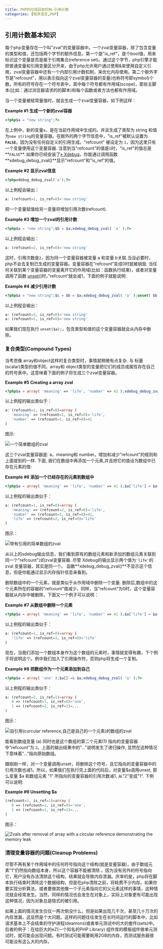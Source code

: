 ```yaml
---
title: PHP的垃圾回收机制-引用计数
categories: [程序语言,PHP]
---
```


## 引用计数基本知识

每个php变量存在一个叫"zval"的变量容器中。一个zval变量容器，除了包含变量的类型和值，还包括两个字节的额外信息。第一个是"is_ref"，是个bool值，用来标识这个变量是否是属于引用集合(reference set)。通过这个字节，php引擎才能把普通变量和引用变量区分开来，由于php允许用户通过使用&来使用自定义引用，zval变量容器中还有一个内部引用计数机制，来优化内存使用。第二个额外字节是"refcount"，用以表示指向这个zval变量容器的变量(也称符号即symbol)个数。所有的符号存在一个符号表中，其中每个符号都有作用域(scope)，那些主脚本(比如：通过浏览器请求的的脚本)和每个函数或者方法也都有作用域。

当一个变量被赋常量值时，就会生成一个zval变量容器，如下例这样：

**Example #1 生成一个新的zval容器**

```php
<?php$a = "new string";?>
```

在上例中，新的变量`a`，是在当前作用域中生成的。并且生成了类型为 string 和值为`new string`的变量容器。在额外的两个字节信息中，"is_ref"被默认设置为 **`FALSE`**，因为没有任何自定义的引用生成。"refcount" 被设定为 `1`，因为这里只有一个变量使用这个变量容器. 注意到当"refcount"的值是`1`时，"is_ref"的值总是**`FALSE`**. 如果你已经安装了[» Xdebug](http://xdebug.org/)，你能通过调用函数 **xdebug_debug_zval()**显示"refcount"和"is_ref"的值。

**Example #2 显示zval信息**

```php
<?phpxdebug_debug_zval('a');?>
```

以上例程会输出：

```php
a: (refcount=1, is_ref=0)='new string'
```

把一个变量赋值给另一变量将增加引用次数(refcount).

**Example #3 增加一个zval的引用计数**

```php
<?php$a = "new string";$b = $a;xdebug_debug_zval( 'a' );?>
```

以上例程会输出：

```php
a: (refcount=2, is_ref=0)='new string'
```

这时，引用次数是`2`，因为同一个变量容器被变量 a 和变量 b关联.当没必要时，php不会去复制已生成的变量容器。变量容器在”refcount“变成0时就被销毁. 当任何关联到某个变量容器的变量离开它的作用域(比如：函数执行结束)，或者对变量调用了函数 [unset()](https://www.php.net/manual/zh/function.unset.php)时，”refcount“就会减1，下面的例子就能说明:

**Example #4 减少引用计数**

```php
<?php$a = "new string";$c = $b = $a;xdebug_debug_zval( 'a' );unset( $b, $c );xdebug_debug_zval( 'a' );?>
```

以上例程会输出：

```php
a: (refcount=3, is_ref=0)='new string'
a: (refcount=1, is_ref=0)='new string'
```

如果我们现在执行 `unset($a);`，包含类型和值的这个变量容器就会从内存中删除。

### 复合类型(Compound Types)

当考虑像 array和object这样的复合类型时，事情就稍微有点复杂. 与 标量(scalar)类型的值不同，array和 object类型的变量把它们的成员或属性存在自己的符号表中。这意味着下面的例子将生成三个zval变量容器。

**Example #5 Creating a array zval**

```php
<?php$a = array( 'meaning' => 'life', 'number' => 42 );xdebug_debug_zval( 'a' );?>
```

以上例程的输出类似于：

```php
a: (refcount=1, is_ref=0)=array (
   'meaning' => (refcount=1, is_ref=0)='life',
   'number' => (refcount=1, is_ref=0)=42
)
```

图示:

![一个简单数组的zval](https://www.php.net/manual/zh/images/12f37b1c6963c1c5c18f30495416a197-simple-array.png)

这三个zval变量容器是: a，meaning和 number。增加和减少”refcount”的规则和上面提到的一样. 下面, 我们在数组中再添加一个元素,并且把它的值设为数组中已存在元素的值:



**Example #6 添加一个已经存在的元素到数组中**

```php
<?php$a = array( 'meaning' => 'life', 'number' => 42 );$a['life'] = $a['meaning'];xdebug_debug_zval( 'a' );?>
```

以上例程的输出类似于：

```php
a: (refcount=1, is_ref=0)=array (
   'meaning' => (refcount=2, is_ref=0)='life',
   'number' => (refcount=1, is_ref=0)=42,
   'life' => (refcount=2, is_ref=0)='life'
)
```

图示：

![带有引用的简单数组的zval](https://www.php.net/manual/zh/images/12f37b1c6963c1c5c18f30495416a197-simple-array2.png)

从以上的xdebug输出信息，我们看到原有的数组元素和新添加的数组元素关联到同一个"refcount"`2`的zval变量容器. 尽管 Xdebug的输出显示两个值为`'life'`的 zval 变量容器，其实是同一个。 函数**xdebug_debug_zval()**不显示这个信息，但是你能通过显示内存指针信息来看到。

删除数组中的一个元素，就是类似于从作用域中删除一个变量. 删除后,数组中的这个元素所在的容器的“refcount”值减少，同样，当“refcount”为0时，这个变量容器就从内存中被删除，下面又一个例子可以说明：



**Example #7 从数组中删除一个元素**

```php
<?php$a = array( 'meaning' => 'life', 'number' => 42 );$a['life'] = $a['meaning'];unset( $a['meaning'], $a['number'] );xdebug_debug_zval( 'a' );?>
```

以上例程的输出类似于：

```php
a: (refcount=1, is_ref=0)=array (
   'life' => (refcount=1, is_ref=0)='life'
)
```

现在，当我们添加一个数组本身作为这个数组的元素时，事情就变得有趣，下个例子将说明这个。例中我们加入了引用操作符，否则php将生成一个复制。



**Example #8 把数组作为一个元素添加到自己**

```php
<?php$a = array( 'one' );$a[] =& $a;xdebug_debug_zval( 'a' );?>
```

以上例程的输出类似于：

```php
a: (refcount=2, is_ref=1)=array (
   0 => (refcount=1, is_ref=0)='one',
   1 => (refcount=2, is_ref=1)=...
)
```

图示：

![自引用(curcular reference,自己是自己的一个元素)的数组的zval](https://www.php.net/manual/zh/images/12f37b1c6963c1c5c18f30495416a197-loop-array.png)

能看到数组变量 (a) 同时也是这个数组的第二个元素(1) 指向的变量容器中“refcount”为 `2`。上面的输出结果中的"..."说明发生了递归操作, 显然在这种情况下意味着"..."指向原始数组。

跟刚刚一样，对一个变量调用unset，将删除这个符号，且它指向的变量容器中的引用次数也减1。所以，如果我们在执行完上面的代码后，对变量$a调用unset, 那么变量 $a 和数组元素 "1" 所指向的变量容器的引用次数减1, 从"2"变成"1". 下例可以说明:



**Example #9 Unsetting $a**

```php
(refcount=1, is_ref=1)=array (
   0 => (refcount=1, is_ref=0)='one',
   1 => (refcount=1, is_ref=1)=...
)
```

图示：

![Zvals after removal of array with a circular reference demonstrating the memory leak](https://www.php.net/manual/zh/images/12f37b1c6963c1c5c18f30495416a197-leak-array.png)

### 清理变量容器的问题(Cleanup Problems)

尽管不再有某个作用域中的任何符号指向这个结构(就是变量容器)，由于数组元素“1”仍然指向数组本身，所以这个容器不能被清除 。因为没有另外的符号指向它，用户没有办法清除这个结构，结果就会导致内存泄漏。庆幸的是，php将在脚本执行结束时清除这个数据结构，但是在php清除之前，将耗费不少内存。如果你要实现分析算法，或者要做其他像一个子元素指向它的父元素这样的事情，这种情况就会经常发生。当然，同样的情况也会发生在对象上，实际上对象更有可能出现这种情况，因为对象总是隐式的被引用。

如果上面的情况发生仅仅一两次倒没什么，但是如果出现几千次，甚至几十万次的内存泄漏，这显然是个大问题。这样的问题往往发生在长时间运行的脚本中，比如请求基本上不会结束的守护进程(deamons)或者单元测试中的大的套件(sets)中。后者的例子：在给巨大的eZ(一个知名的PHP Library) 组件库的模板组件做单元测试时，就可能会出现问题。有时测试可能需要耗用2GB的内存，而测试服务器很可能没有这么大的内存。